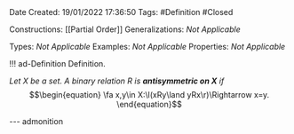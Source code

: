 <br />
<br />

Date Created: 19/01/2022 17:36:50
Tags: #Definition #Closed

Constructions: [[Partial Order]]
Generalizations: _Not Applicable_

Types: _Not Applicable_
Examples: _Not Applicable_ 
Properties: _Not Applicable_

!!! ad-Definition Definition.

_Let $X$ be a set. A binary relation $R$ is **antisymmetric on $X$** if_
$$\begin{equation}
    \fa x,y\in X:\l(xRy\land yRx\r)\Rightarrow x=y.
\end{equation}$$

--- admonition
